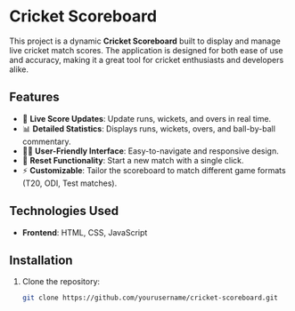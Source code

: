 # Cricket Scoreboard

This project is a dynamic **Cricket Scoreboard** built to display and manage live cricket match scores. The application is designed for both ease of use and accuracy, making it a great tool for cricket enthusiasts and developers alike.

## Features

- 🏏 **Live Score Updates**: Update runs, wickets, and overs in real time.
- 📊 **Detailed Statistics**: Displays runs, wickets, overs, and ball-by-ball commentary.
- 👨‍💻 **User-Friendly Interface**: Easy-to-navigate and responsive design.
- 🔄 **Reset Functionality**: Start a new match with a single click.
- ⚡ **Customizable**: Tailor the scoreboard to match different game formats (T20, ODI, Test matches).

## Technologies Used
- **Frontend**: HTML, CSS, JavaScript
## Installation

1. Clone the repository:
   ```bash
   git clone https://github.com/yourusername/cricket-scoreboard.git
